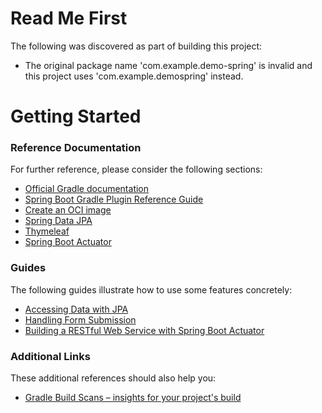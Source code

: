 # Read Me First
The following was discovered as part of building this project:

* The original package name 'com.example.demo-spring' is invalid and this project uses 'com.example.demospring' instead.

# Getting Started

### Reference Documentation
For further reference, please consider the following sections:

* [Official Gradle documentation](https://docs.gradle.org)
* [Spring Boot Gradle Plugin Reference Guide](https://docs.spring.io/spring-boot/docs/2.3.0.RELEASE/gradle-plugin/reference/html/)
* [Create an OCI image](https://docs.spring.io/spring-boot/docs/2.3.0.RELEASE/gradle-plugin/reference/html/#build-image)
* [Spring Data JPA](https://docs.spring.io/spring-boot/docs/2.3.0.RELEASE/reference/htmlsingle/#boot-features-jpa-and-spring-data)
* [Thymeleaf](https://docs.spring.io/spring-boot/docs/2.3.0.RELEASE/reference/htmlsingle/#boot-features-spring-mvc-template-engines)
* [Spring Boot Actuator](https://docs.spring.io/spring-boot/docs/2.3.0.RELEASE/reference/htmlsingle/#production-ready)

### Guides
The following guides illustrate how to use some features concretely:

* [Accessing Data with JPA](https://spring.io/guides/gs/accessing-data-jpa/)
* [Handling Form Submission](https://spring.io/guides/gs/handling-form-submission/)
* [Building a RESTful Web Service with Spring Boot Actuator](https://spring.io/guides/gs/actuator-service/)

### Additional Links
These additional references should also help you:

* [Gradle Build Scans – insights for your project's build](https://scans.gradle.com#gradle)

